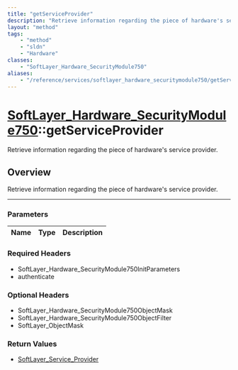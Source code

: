 ```yaml
---
title: "getServiceProvider"
description: "Retrieve information regarding the piece of hardware's service provider."
layout: "method"
tags:
    - "method"
    - "sldn"
    - "Hardware"
classes:
    - "SoftLayer_Hardware_SecurityModule750"
aliases:
    - "/reference/services/softlayer_hardware_securitymodule750/getServiceProvider"
---
```

# [SoftLayer_Hardware_SecurityModule750](/reference/services/SoftLayer_Hardware_SecurityModule750)::getServiceProvider


Retrieve information regarding the piece of hardware's service provider.


## Overview 
Retrieve information regarding the piece of hardware's service provider.

-----

### Parameters 
|Name | Type | Description |
| --- | --- | --- |


### Required Headers
* SoftLayer_Hardware_SecurityModule750InitParameters
* authenticate


### Optional Headers
* SoftLayer_Hardware_SecurityModule750ObjectMask
* SoftLayer_Hardware_SecurityModule750ObjectFilter
* SoftLayer_ObjectMask

### Return Values
* <a href='/reference/datatypes/SoftLayer_Service_Provider'>SoftLayer_Service_Provider </a>




